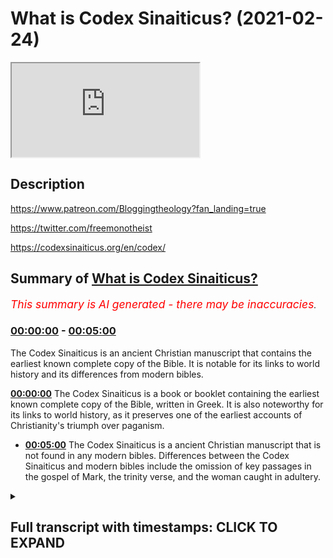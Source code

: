 # What is Codex Sinaiticus? (2021-02-24)

<iframe loading='lazy' src='https://www.youtube.com/embed/AWyVj0R2jhU'></iframe>

## Description

https://www.patreon.com/Bloggingtheology?fan_landing=true

https://twitter.com/freemonotheist

https://codexsinaiticus.org/en/codex/

## Summary of [What is Codex Sinaiticus?](https://www.youtube.com/watch?v=AWyVj0R2jhU)


*<span style="color:red; font-size:125%">This summary is AI generated - there may be inaccuracies</span>. [](/)*

### [00:00:00](https://www.youtube.com/watch?v=AWyVj0R2jhU&t=0) - [00:05:00](https://www.youtube.com/watch?v=AWyVj0R2jhU&t=300)

The Codex Sinaiticus is an ancient Christian manuscript that contains the earliest known complete copy of the Bible. It is notable for its links to world history and its differences from modern bibles.

**[00:00:00](https://www.youtube.com/watch?v=AWyVj0R2jhU&t=0)** The Codex Sinaiticus is a book or booklet containing the earliest known complete copy of the Bible, written in Greek. It is also noteworthy for its links to world history, as it preserves one of the earliest accounts of Christianity's triumph over paganism.
* **[00:05:00](https://www.youtube.com/watch?v=AWyVj0R2jhU&t=300)** The Codex Sinaiticus is a ancient Christian manuscript that is not found in any modern bibles. Differences between the Codex Sinaiticus and modern bibles include the omission of key passages in the gospel of Mark, the trinity verse, and the woman caught in adultery.

<details><summary><h2>Full transcript with timestamps: CLICK TO EXPAND</h2></summary>

[0:00:01](https://youtu.be/AWyVj0R2jhU?t=1) what is the codex sinaiticus  
[0:00:03](https://youtu.be/AWyVj0R2jhU?t=3) and why does it matter to us today i  
[0:00:06](https://youtu.be/AWyVj0R2jhU?t=6) think it matters  
[0:00:07](https://youtu.be/AWyVj0R2jhU?t=7) for two really important reasons which  
[0:00:09](https://youtu.be/AWyVj0R2jhU?t=9) i'll come to  
[0:00:10](https://youtu.be/AWyVj0R2jhU?t=10) shortly but firstly what is it what is  
[0:00:13](https://youtu.be/AWyVj0R2jhU?t=13) the codex sinaiticus  
[0:00:15](https://youtu.be/AWyVj0R2jhU?t=15) to answer that question i'm going to  
[0:00:17](https://youtu.be/AWyVj0R2jhU?t=17) read from  
[0:00:18](https://youtu.be/AWyVj0R2jhU?t=18) in a monastery library preserving codex  
[0:00:20](https://youtu.be/AWyVj0R2jhU?t=20) sinaiticus and the greek  
[0:00:22](https://youtu.be/AWyVj0R2jhU?t=22) written heritage this is a  
[0:00:25](https://youtu.be/AWyVj0R2jhU?t=25) book or booklet produced by the british  
[0:00:27](https://youtu.be/AWyVj0R2jhU?t=27) library  
[0:00:28](https://youtu.be/AWyVj0R2jhU?t=28) here in london about a mile and a half  
[0:00:30](https://youtu.be/AWyVj0R2jhU?t=30) from where i am sitting  
[0:00:32](https://youtu.be/AWyVj0R2jhU?t=32) and they house they store and preserve  
[0:00:34](https://youtu.be/AWyVj0R2jhU?t=34) the codex sinaiticus it's usually on  
[0:00:36](https://youtu.be/AWyVj0R2jhU?t=36) display i've seen it many times  
[0:00:38](https://youtu.be/AWyVj0R2jhU?t=38) unfortunately the moment it's closed  
[0:00:40](https://youtu.be/AWyVj0R2jhU?t=40) like so many other things  
[0:00:42](https://youtu.be/AWyVj0R2jhU?t=42) but i hope one day it'll be open and we  
[0:00:43](https://youtu.be/AWyVj0R2jhU?t=43) can see it again there is a website  
[0:00:46](https://youtu.be/AWyVj0R2jhU?t=46) dedicated to this text the codex  
[0:00:48](https://youtu.be/AWyVj0R2jhU?t=48) sinaiticus  
[0:00:50](https://youtu.be/AWyVj0R2jhU?t=50) produced by the british library and i'll  
[0:00:51](https://youtu.be/AWyVj0R2jhU?t=51) link to it in the description  
[0:00:53](https://youtu.be/AWyVj0R2jhU?t=53) below so firstly what is it well  
[0:00:56](https://youtu.be/AWyVj0R2jhU?t=56) the codex sinaiticus is a treasure  
[0:00:59](https://youtu.be/AWyVj0R2jhU?t=59) beyond price often described in  
[0:01:02](https://youtu.be/AWyVj0R2jhU?t=62) superlatives  
[0:01:04](https://youtu.be/AWyVj0R2jhU?t=64) this handwritten book is hard to  
[0:01:07](https://youtu.be/AWyVj0R2jhU?t=67) overestimate for its deep and continuing  
[0:01:09](https://youtu.be/AWyVj0R2jhU?t=69) significance  
[0:01:11](https://youtu.be/AWyVj0R2jhU?t=71) for many scholars it is the preeminent  
[0:01:13](https://youtu.be/AWyVj0R2jhU?t=73) christian bible  
[0:01:15](https://youtu.be/AWyVj0R2jhU?t=75) known to them as aleph that's the first  
[0:01:17](https://youtu.be/AWyVj0R2jhU?t=77) letter of the hebrew alphabet  
[0:01:19](https://youtu.be/AWyVj0R2jhU?t=79) or number one amongst christians  
[0:01:22](https://youtu.be/AWyVj0R2jhU?t=82) worldwide it is renowned for containing  
[0:01:25](https://youtu.be/AWyVj0R2jhU?t=85) the earliest complete copy of the bible  
[0:01:28](https://youtu.be/AWyVj0R2jhU?t=88) of the new testament so this is uh not  
[0:01:31](https://youtu.be/AWyVj0R2jhU?t=91) the original this is a  
[0:01:32](https://youtu.be/AWyVj0R2jhU?t=92) copy but it's the very very earliest  
[0:01:34](https://youtu.be/AWyVj0R2jhU?t=94) that we have  
[0:01:36](https://youtu.be/AWyVj0R2jhU?t=96) arguably it is also the earliest  
[0:01:38](https://youtu.be/AWyVj0R2jhU?t=98) christian  
[0:01:39](https://youtu.be/AWyVj0R2jhU?t=99) bible the ultimate antecedent of all  
[0:01:42](https://youtu.be/AWyVj0R2jhU?t=102) printed editions of the bible in  
[0:01:45](https://youtu.be/AWyVj0R2jhU?t=105) whatever language  
[0:01:46](https://youtu.be/AWyVj0R2jhU?t=106) anywhere in the world as one of the  
[0:01:49](https://youtu.be/AWyVj0R2jhU?t=109) earliest  
[0:01:49](https://youtu.be/AWyVj0R2jhU?t=109) luxury codices that's bound books  
[0:01:53](https://youtu.be/AWyVj0R2jhU?t=113) codices is plural for books codex is  
[0:01:56](https://youtu.be/AWyVj0R2jhU?t=116) singular  
[0:01:57](https://youtu.be/AWyVj0R2jhU?t=117) for book uh it's one of the earliest to  
[0:01:59](https://youtu.be/AWyVj0R2jhU?t=119) survive  
[0:02:00](https://youtu.be/AWyVj0R2jhU?t=120) from history in the ancient world the  
[0:02:02](https://youtu.be/AWyVj0R2jhU?t=122) codex  
[0:02:03](https://youtu.be/AWyVj0R2jhU?t=123) forms one of the most important  
[0:02:05](https://youtu.be/AWyVj0R2jhU?t=125) landmarks in the history  
[0:02:07](https://youtu.be/AWyVj0R2jhU?t=127) of the book what is more is pages offer  
[0:02:10](https://youtu.be/AWyVj0R2jhU?t=130) some of the most direct links with a  
[0:02:13](https://youtu.be/AWyVj0R2jhU?t=133) crucial turning point in world history  
[0:02:15](https://youtu.be/AWyVj0R2jhU?t=135) the triumph of the emperor constantine  
[0:02:18](https://youtu.be/AWyVj0R2jhU?t=138) the great  
[0:02:19](https://youtu.be/AWyVj0R2jhU?t=139) at the battle of the milvian bridge in  
[0:02:21](https://youtu.be/AWyVj0R2jhU?t=141) ad312  
[0:02:23](https://youtu.be/AWyVj0R2jhU?t=143) and the edict of milan in ad  
[0:02:26](https://youtu.be/AWyVj0R2jhU?t=146) 313 in which constantine formally  
[0:02:29](https://youtu.be/AWyVj0R2jhU?t=149) recognized christianity  
[0:02:31](https://youtu.be/AWyVj0R2jhU?t=151) and urged tolerance rather than  
[0:02:33](https://youtu.be/AWyVj0R2jhU?t=153) persecution of christians  
[0:02:36](https://youtu.be/AWyVj0R2jhU?t=156) bridging more than 1 600 years  
[0:02:39](https://youtu.be/AWyVj0R2jhU?t=159) codex sinaiticus is a vivid testament  
[0:02:42](https://youtu.be/AWyVj0R2jhU?t=162) to human invention and spiritual  
[0:02:45](https://youtu.be/AWyVj0R2jhU?t=165) inspiration  
[0:02:47](https://youtu.be/AWyVj0R2jhU?t=167) now one of the reasons it's called the  
[0:02:49](https://youtu.be/AWyVj0R2jhU?t=169) codex finite  
[0:02:50](https://youtu.be/AWyVj0R2jhU?t=170) vatic sinaiticus i should say is because  
[0:02:53](https://youtu.be/AWyVj0R2jhU?t=173) of where  
[0:02:54](https://youtu.be/AWyVj0R2jhU?t=174) it was found in the monastery of saint  
[0:02:56](https://youtu.be/AWyVj0R2jhU?t=176) catherine  
[0:02:57](https://youtu.be/AWyVj0R2jhU?t=177) on mount sinai now that's in egypt  
[0:03:01](https://youtu.be/AWyVj0R2jhU?t=181) and reputedly the place where moses  
[0:03:04](https://youtu.be/AWyVj0R2jhU?t=184) according to the book of exodus in the  
[0:03:06](https://youtu.be/AWyVj0R2jhU?t=186) bible received  
[0:03:08](https://youtu.be/AWyVj0R2jhU?t=188) revelation from god the torah and had  
[0:03:10](https://youtu.be/AWyVj0R2jhU?t=190) that encounter  
[0:03:11](https://youtu.be/AWyVj0R2jhU?t=191) with god and that's why the monastery  
[0:03:13](https://youtu.be/AWyVj0R2jhU?t=193) was built there probably in the early  
[0:03:15](https://youtu.be/AWyVj0R2jhU?t=195) 4th century to  
[0:03:17](https://youtu.be/AWyVj0R2jhU?t=197) commemorate that extraordinary event  
[0:03:21](https://youtu.be/AWyVj0R2jhU?t=201) as it survives today the codex  
[0:03:23](https://youtu.be/AWyVj0R2jhU?t=203) sinaiticus  
[0:03:24](https://youtu.be/AWyVj0R2jhU?t=204) comprises just over 400 large leaves  
[0:03:28](https://youtu.be/AWyVj0R2jhU?t=208) of prepared animal skin in calf so  
[0:03:31](https://youtu.be/AWyVj0R2jhU?t=211) the book is made about animal skin  
[0:03:34](https://youtu.be/AWyVj0R2jhU?t=214) on the parchment leaves is written about  
[0:03:37](https://youtu.be/AWyVj0R2jhU?t=217) half of the old testament  
[0:03:39](https://youtu.be/AWyVj0R2jhU?t=219) and apocrypha the whole of the new  
[0:03:42](https://youtu.be/AWyVj0R2jhU?t=222) testament  
[0:03:43](https://youtu.be/AWyVj0R2jhU?t=223) and two early christian texts not found  
[0:03:46](https://youtu.be/AWyVj0R2jhU?t=226) in modern bibles an epistle  
[0:03:49](https://youtu.be/AWyVj0R2jhU?t=229) described ascribed to the apostle  
[0:03:52](https://youtu.be/AWyVj0R2jhU?t=232) barnabas and the shepherd by the early  
[0:03:56](https://youtu.be/AWyVj0R2jhU?t=236) 2nd century  
[0:03:57](https://youtu.be/AWyVj0R2jhU?t=237) roman writer hermas now  
[0:04:00](https://youtu.be/AWyVj0R2jhU?t=240) there's a bit of confusion here  
[0:04:01](https://youtu.be/AWyVj0R2jhU?t=241) potentially because  
[0:04:03](https://youtu.be/AWyVj0R2jhU?t=243) many people have heard of something  
[0:04:04](https://youtu.be/AWyVj0R2jhU?t=244) called the gospel of barnabas and some  
[0:04:06](https://youtu.be/AWyVj0R2jhU?t=246) muslims think that this is  
[0:04:08](https://youtu.be/AWyVj0R2jhU?t=248) uh an authentic text going back to the  
[0:04:11](https://youtu.be/AWyVj0R2jhU?t=251) apostle barnabas  
[0:04:12](https://youtu.be/AWyVj0R2jhU?t=252) well i'm afraid um every scholar in the  
[0:04:15](https://youtu.be/AWyVj0R2jhU?t=255) world who's ever looked at this  
[0:04:17](https://youtu.be/AWyVj0R2jhU?t=257) considers the gospel of barnabas that we  
[0:04:19](https://youtu.be/AWyVj0R2jhU?t=259) have  
[0:04:20](https://youtu.be/AWyVj0R2jhU?t=260) access to today to be a renaissance  
[0:04:22](https://youtu.be/AWyVj0R2jhU?t=262) forgery  
[0:04:23](https://youtu.be/AWyVj0R2jhU?t=263) it doesn't go back to the first century  
[0:04:25](https://youtu.be/AWyVj0R2jhU?t=265) barnabas being of course  
[0:04:26](https://youtu.be/AWyVj0R2jhU?t=266) a companion of paul who we had a big  
[0:04:28](https://youtu.be/AWyVj0R2jhU?t=268) falling out with that's another story  
[0:04:30](https://youtu.be/AWyVj0R2jhU?t=270) so no one thinks that no one who is an  
[0:04:32](https://youtu.be/AWyVj0R2jhU?t=272) expert in the field thinks the gospel of  
[0:04:34](https://youtu.be/AWyVj0R2jhU?t=274) barnabas is authentic i'm afraid  
[0:04:37](https://youtu.be/AWyVj0R2jhU?t=277) but the epistle of barnabas the letter  
[0:04:39](https://youtu.be/AWyVj0R2jhU?t=279) of barnabas  
[0:04:40](https://youtu.be/AWyVj0R2jhU?t=280) goes back to the uh the second century  
[0:04:43](https://youtu.be/AWyVj0R2jhU?t=283) or or earlier  
[0:04:44](https://youtu.be/AWyVj0R2jhU?t=284) and is found in this codex and was  
[0:04:46](https://youtu.be/AWyVj0R2jhU?t=286) considered part of the bible the new  
[0:04:48](https://youtu.be/AWyVj0R2jhU?t=288) testament  
[0:04:49](https://youtu.be/AWyVj0R2jhU?t=289) inspired by god and then we have this  
[0:04:52](https://youtu.be/AWyVj0R2jhU?t=292) thing called the shepherd of  
[0:04:53](https://youtu.be/AWyVj0R2jhU?t=293) the shepherd of hermes hermes was an  
[0:04:55](https://youtu.be/AWyVj0R2jhU?t=295) early second century roman  
[0:04:58](https://youtu.be/AWyVj0R2jhU?t=298) guy and his uh work uh his  
[0:05:01](https://youtu.be/AWyVj0R2jhU?t=301) uh is considered scripture by many in  
[0:05:04](https://youtu.be/AWyVj0R2jhU?t=304) the early church  
[0:05:05](https://youtu.be/AWyVj0R2jhU?t=305) as well but you will not find it  
[0:05:08](https://youtu.be/AWyVj0R2jhU?t=308) anywhere  
[0:05:08](https://youtu.be/AWyVj0R2jhU?t=308) in modern bibles this is my modern bible  
[0:05:10](https://youtu.be/AWyVj0R2jhU?t=310) and you will not find it anywhere here  
[0:05:12](https://youtu.be/AWyVj0R2jhU?t=312) or any other modern bible in the world  
[0:05:15](https://youtu.be/AWyVj0R2jhU?t=315) and this is one of the points i wanted  
[0:05:17](https://youtu.be/AWyVj0R2jhU?t=317) to  
[0:05:17](https://youtu.be/AWyVj0R2jhU?t=317) uh make about the significance of this  
[0:05:19](https://youtu.be/AWyVj0R2jhU?t=319) text and i'll come back to that in a  
[0:05:20](https://youtu.be/AWyVj0R2jhU?t=320) second  
[0:05:22](https://youtu.be/AWyVj0R2jhU?t=322) all of these texts in the new testament  
[0:05:24](https://youtu.be/AWyVj0R2jhU?t=324) of course are in greek  
[0:05:26](https://youtu.be/AWyVj0R2jhU?t=326) uh and the this is it appears in the  
[0:05:28](https://youtu.be/AWyVj0R2jhU?t=328) original  
[0:05:29](https://youtu.be/AWyVj0R2jhU?t=329) um vernacular language the language that  
[0:05:31](https://youtu.be/AWyVj0R2jhU?t=331) people spoke in the  
[0:05:33](https://youtu.be/AWyVj0R2jhU?t=333) roman empire which was called coiner  
[0:05:35](https://youtu.be/AWyVj0R2jhU?t=335) greek  
[0:05:36](https://youtu.be/AWyVj0R2jhU?t=336) so uh just ex uh  
[0:05:39](https://youtu.be/AWyVj0R2jhU?t=339) there's no there's no confusion the the  
[0:05:41](https://youtu.be/AWyVj0R2jhU?t=341) romans typically didn't speak latin they  
[0:05:43](https://youtu.be/AWyVj0R2jhU?t=343) spoke greek  
[0:05:45](https://youtu.be/AWyVj0R2jhU?t=345) uh coin or greek and the old testament  
[0:05:48](https://youtu.be/AWyVj0R2jhU?t=348) in this version is also in greek  
[0:05:50](https://youtu.be/AWyVj0R2jhU?t=350) although  
[0:05:50](https://youtu.be/AWyVj0R2jhU?t=350) it's in a slightly different form of  
[0:05:53](https://youtu.be/AWyVj0R2jhU?t=353) greek called the septuagint  
[0:05:55](https://youtu.be/AWyVj0R2jhU?t=355) and that goes back to the second and  
[0:05:56](https://youtu.be/AWyVj0R2jhU?t=356) third centuries bc when it was  
[0:05:58](https://youtu.be/AWyVj0R2jhU?t=358) translated  
[0:05:59](https://youtu.be/AWyVj0R2jhU?t=359) and in amongst these books in the codex  
[0:06:02](https://youtu.be/AWyVj0R2jhU?t=362) santiagos are  
[0:06:03](https://youtu.be/AWyVj0R2jhU?t=363) tobit judith 1 and 4 maccabees the book  
[0:06:06](https://youtu.be/AWyVj0R2jhU?t=366) of wisdom the book of tobit  
[0:06:08](https://youtu.be/AWyVj0R2jhU?t=368) and 2 esdras now all these books  
[0:06:11](https://youtu.be/AWyVj0R2jhU?t=371) are in the modern catholic canon well  
[0:06:14](https://youtu.be/AWyVj0R2jhU?t=374) apart from four maccabees they've only  
[0:06:16](https://youtu.be/AWyVj0R2jhU?t=376) got  
[0:06:16](https://youtu.be/AWyVj0R2jhU?t=376) one and two maccabees four maccabees is  
[0:06:19](https://youtu.be/AWyVj0R2jhU?t=379) in the orthodox canon the russian and  
[0:06:21](https://youtu.be/AWyVj0R2jhU?t=381) greek orthodox  
[0:06:22](https://youtu.be/AWyVj0R2jhU?t=382) but what one of the points um i wanted  
[0:06:25](https://youtu.be/AWyVj0R2jhU?t=385) to make here  
[0:06:26](https://youtu.be/AWyVj0R2jhU?t=386) is the is just to emphasize that what  
[0:06:29](https://youtu.be/AWyVj0R2jhU?t=389) makes  
[0:06:29](https://youtu.be/AWyVj0R2jhU?t=389) up the bible the books that comes to con  
[0:06:32](https://youtu.be/AWyVj0R2jhU?t=392) that make up the canon  
[0:06:33](https://youtu.be/AWyVj0R2jhU?t=393) of the christian bible uh differ  
[0:06:36](https://youtu.be/AWyVj0R2jhU?t=396) depending on which era you're asking the  
[0:06:39](https://youtu.be/AWyVj0R2jhU?t=399) question of  
[0:06:40](https://youtu.be/AWyVj0R2jhU?t=400) and which church you're asking uh  
[0:06:43](https://youtu.be/AWyVj0R2jhU?t=403) christians have different bibles with  
[0:06:44](https://youtu.be/AWyVj0R2jhU?t=404) different books  
[0:06:46](https://youtu.be/AWyVj0R2jhU?t=406) even the new testament is different uh  
[0:06:49](https://youtu.be/AWyVj0R2jhU?t=409) in some respects has different books  
[0:06:51](https://youtu.be/AWyVj0R2jhU?t=411) in it so it's a much more open-ended um  
[0:06:55](https://youtu.be/AWyVj0R2jhU?t=415) process and it was never fixed uh like  
[0:06:58](https://youtu.be/AWyVj0R2jhU?t=418) the quran is with  
[0:06:59](https://youtu.be/AWyVj0R2jhU?t=419) a certain number of chapters that all  
[0:07:01](https://youtu.be/AWyVj0R2jhU?t=421) people agree on  
[0:07:02](https://youtu.be/AWyVj0R2jhU?t=422) and christians still disagree today on  
[0:07:04](https://youtu.be/AWyVj0R2jhU?t=424) which books go up the bi  
[0:07:06](https://youtu.be/AWyVj0R2jhU?t=426) make up the bible and this has doctrinal  
[0:07:08](https://youtu.be/AWyVj0R2jhU?t=428) implications because the catholic canon  
[0:07:10](https://youtu.be/AWyVj0R2jhU?t=430) includes one maccabees for example which  
[0:07:14](https://youtu.be/AWyVj0R2jhU?t=434) um they understand to teach the doctrine  
[0:07:16](https://youtu.be/AWyVj0R2jhU?t=436) of purgatory  
[0:07:17](https://youtu.be/AWyVj0R2jhU?t=437) and the legitimacy of praying to saints  
[0:07:20](https://youtu.be/AWyVj0R2jhU?t=440) that's a different subject  
[0:07:21](https://youtu.be/AWyVj0R2jhU?t=441) so it matters which books make up the  
[0:07:23](https://youtu.be/AWyVj0R2jhU?t=443) bible it creates  
[0:07:25](https://youtu.be/AWyVj0R2jhU?t=445) informs doctrine of the churches  
[0:07:28](https://youtu.be/AWyVj0R2jhU?t=448) so that's one of the really important  
[0:07:30](https://youtu.be/AWyVj0R2jhU?t=450) reasons  
[0:07:31](https://youtu.be/AWyVj0R2jhU?t=451) but the another reason is is what's not  
[0:07:35](https://youtu.be/AWyVj0R2jhU?t=455) in  
[0:07:35](https://youtu.be/AWyVj0R2jhU?t=455) the codex sinaiticus lots of things are  
[0:07:38](https://youtu.be/AWyVj0R2jhU?t=458) not in this  
[0:07:38](https://youtu.be/AWyVj0R2jhU?t=458) codex which are in modern bibles for  
[0:07:40](https://youtu.be/AWyVj0R2jhU?t=460) example  
[0:07:41](https://youtu.be/AWyVj0R2jhU?t=461) the really famous story of the woman  
[0:07:44](https://youtu.be/AWyVj0R2jhU?t=464) caught in adultery  
[0:07:46](https://youtu.be/AWyVj0R2jhU?t=466) in john's gospel uh chapter seven  
[0:07:48](https://youtu.be/AWyVj0R2jhU?t=468) chapter eight  
[0:07:49](https://youtu.be/AWyVj0R2jhU?t=469) which is in all modern bibles but it's  
[0:07:51](https://youtu.be/AWyVj0R2jhU?t=471) not in the codex sonyaticus that's  
[0:07:54](https://youtu.be/AWyVj0R2jhU?t=474) because it wasn't part  
[0:07:55](https://youtu.be/AWyVj0R2jhU?t=475) of john's gospel then another  
[0:07:59](https://youtu.be/AWyVj0R2jhU?t=479) thing that's missing are the  
[0:08:00](https://youtu.be/AWyVj0R2jhU?t=480) resurrection appearances believe it or  
[0:08:02](https://youtu.be/AWyVj0R2jhU?t=482) not  
[0:08:02](https://youtu.be/AWyVj0R2jhU?t=482) in the earliest gospel of mark there are  
[0:08:04](https://youtu.be/AWyVj0R2jhU?t=484) no resurrection appearances  
[0:08:06](https://youtu.be/AWyVj0R2jhU?t=486) in the earliest gospel according to the  
[0:08:08](https://youtu.be/AWyVj0R2jhU?t=488) earliest new testament  
[0:08:10](https://youtu.be/AWyVj0R2jhU?t=490) what else is different um there are a  
[0:08:12](https://youtu.be/AWyVj0R2jhU?t=492) number the famous trinity verse  
[0:08:14](https://youtu.be/AWyVj0R2jhU?t=494) of uh 1 john 5 7. it goes without saying  
[0:08:18](https://youtu.be/AWyVj0R2jhU?t=498) is not  
[0:08:19](https://youtu.be/AWyVj0R2jhU?t=499) in the earliest new testament we have  
[0:08:21](https://youtu.be/AWyVj0R2jhU?t=501) that's a  
[0:08:22](https://youtu.be/AWyVj0R2jhU?t=502) much much later medieval uh insertion  
[0:08:25](https://youtu.be/AWyVj0R2jhU?t=505) into the text now there are dozens of  
[0:08:28](https://youtu.be/AWyVj0R2jhU?t=508) other much  
[0:08:28](https://youtu.be/AWyVj0R2jhU?t=508) smaller differences which i'm not going  
[0:08:30](https://youtu.be/AWyVj0R2jhU?t=510) to list uh you can discover for yourself  
[0:08:33](https://youtu.be/AWyVj0R2jhU?t=513) if you go on the website where the codex  
[0:08:36](https://youtu.be/AWyVj0R2jhU?t=516) differs from  
[0:08:37](https://youtu.be/AWyVj0R2jhU?t=517) modern bibles um so that this  
[0:08:40](https://youtu.be/AWyVj0R2jhU?t=520) causes them to question the whole idea  
[0:08:42](https://youtu.be/AWyVj0R2jhU?t=522) of of the preservation of the bible  
[0:08:44](https://youtu.be/AWyVj0R2jhU?t=524) and what is and what isn't the word of  
[0:08:46](https://youtu.be/AWyVj0R2jhU?t=526) god which books are scripture and  
[0:08:48](https://youtu.be/AWyVj0R2jhU?t=528) inspired by god well  
[0:08:49](https://youtu.be/AWyVj0R2jhU?t=529) depends who you ask and it matters as i  
[0:08:52](https://youtu.be/AWyVj0R2jhU?t=532) say  
[0:08:52](https://youtu.be/AWyVj0R2jhU?t=532) for doctrine and some really important  
[0:08:56](https://youtu.be/AWyVj0R2jhU?t=536) much much love stories like the woman  
[0:08:58](https://youtu.be/AWyVj0R2jhU?t=538) caught in adultery  
[0:08:59](https://youtu.be/AWyVj0R2jhU?t=539) are simply not part of the early bible  
[0:09:01](https://youtu.be/AWyVj0R2jhU?t=541) manuscripts certainly not our earliest  
[0:09:03](https://youtu.be/AWyVj0R2jhU?t=543) one  
[0:09:04](https://youtu.be/AWyVj0R2jhU?t=544) and uh it was it became part of the  
[0:09:06](https://youtu.be/AWyVj0R2jhU?t=546) bible much later  
[0:09:09](https://youtu.be/AWyVj0R2jhU?t=549) so um that's all i want to say about  
[0:09:12](https://youtu.be/AWyVj0R2jhU?t=552) this  
[0:09:12](https://youtu.be/AWyVj0R2jhU?t=552) now i do recommend you look into this  
[0:09:14](https://youtu.be/AWyVj0R2jhU?t=554) more  
[0:09:15](https://youtu.be/AWyVj0R2jhU?t=555) and i just want to emphasize as i say  
[0:09:17](https://youtu.be/AWyVj0R2jhU?t=557) the idea that the canon of scripture is  
[0:09:19](https://youtu.be/AWyVj0R2jhU?t=559) not  
[0:09:20](https://youtu.be/AWyVj0R2jhU?t=560) fixed it depends on which church you go  
[0:09:22](https://youtu.be/AWyVj0R2jhU?t=562) to and what you want to believe  
[0:09:24](https://youtu.be/AWyVj0R2jhU?t=564) and this affects doctrine and secondly  
[0:09:27](https://youtu.be/AWyVj0R2jhU?t=567) that the earliest manuscript that we  
[0:09:28](https://youtu.be/AWyVj0R2jhU?t=568) have is missing some really key  
[0:09:31](https://youtu.be/AWyVj0R2jhU?t=571) passages the resurrection appearances in  
[0:09:34](https://youtu.be/AWyVj0R2jhU?t=574) the gospel of mark  
[0:09:35](https://youtu.be/AWyVj0R2jhU?t=575) the woman caught on adultery the  
[0:09:37](https://youtu.be/AWyVj0R2jhU?t=577) trinitarian verse and so on they're all  
[0:09:40](https://youtu.be/AWyVj0R2jhU?t=580) missing  
[0:09:40](https://youtu.be/AWyVj0R2jhU?t=580) from this manuscript and the trini and  
[0:09:43](https://youtu.be/AWyVj0R2jhU?t=583) the codex sonyasakas is their most  
[0:09:45](https://youtu.be/AWyVj0R2jhU?t=585) important single manuscript  
[0:09:48](https://youtu.be/AWyVj0R2jhU?t=588) in the world this is the the mother of  
[0:09:51](https://youtu.be/AWyVj0R2jhU?t=591) all manuscripts  
[0:09:53](https://youtu.be/AWyVj0R2jhU?t=593) so i hope that was of interest until  
[0:09:55](https://youtu.be/AWyVj0R2jhU?t=595) next time  

</details>
